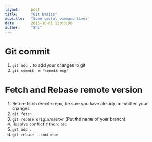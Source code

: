 ```yaml
---
layout:     post
title:      "Git Basics"
subtitle:   "Some useful command lines"
date:       2015-10-01 12:00:00
author:     "Shi"
---
```




# Git commit 

1. `git add .` to add your changes to git 
2. `git commit -m "commit msg"`





# Fetch and Rebase remote version 

1. Before fetch remote repo, be sure you have already committed your changes 
2. `git fetch`
3. `git rebase origin/master` (Put the name of your branch)
4. Resolve conflict if there are
5. `git add . `
6. `git rebase --continue`



